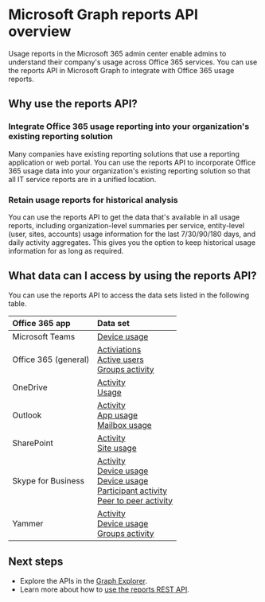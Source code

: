 # Microsoft Graph reports API overview

Usage reports in the Microsoft 365 admin center enable admins to understand their company's usage across Office 365 services. You can use the reports API in Microsoft Graph to integrate with Office 365 usage reports.

## Why use the reports API?

### Integrate Office 365 usage reporting into your organization's existing reporting solution
Many companies have existing reporting solutions that use a reporting application or web portal. You can use the reports API to incorporate Office 365 usage data into your organization's existing reporting solution so that all IT service reports are in a unified location.  

### Retain usage reports for historical analysis
You can use the reports API to get the data that's available in all usage reports, including organization-level summaries per service, entity-level (user, sites, accounts) usage information for the last 7/30/90/180 days, and daily activity aggregates. This gives you the option to keep historical usage information for as long as required.

## What data can I access by using the reports API?

You can use the reports API to access the data sets listed in the following table.

|Office 365 app|Data set|
|:--------|:--------|
|Microsoft Teams|[Device usage](../resources/microsoft_teams_device_usage_reports.md)<br/>|[User activity](../resources/microsoft_teams_user_activity_reports.md)|
|Office 365 (general) |[Activiations](../resources/office_365_activations_reports.md)<br/>[Active users](../resources/office_365_active_users_reports.md)<br/>[Groups activity](../resources/office_365_groups_activity_reports.md)|
|OneDrive |[Activity](../resources/onedrive_activity_reports.md)<br/>[Usage](../resources/onedrive_usage_reports.md)|
|Outlook|[Activity](../resources/email_activity_reports.md)<br/>[App usage](../resources/email_app_usage_reports.md)<br/>[Mailbox usage](../resources/mailbox_usage_reports.md)|
|SharePoint |[Activity](../resources/sharepoint_activity_reports.md)<br/>[Site usage](../resources/sharepoint_site_usage_reports.md)|
|Skype for Business |[Activity](../resources/skype_for_business_activity_reports.md)<br/>[Device usage](../resources/skype_for_business_device_usage_reports.md)<br/>[Device usage](../resources/skype_for_business_device_usage_reports.md)<br/>[Participant activity](../resources/skype_for_business_participant_activity_reports.md)<br/>[Peer to peer activity](../resources/skype_for_business_peer_to_peer_activity.md)|
|Yammer |[Activity](../resources/yammer_activity_reports.md)<br/>[Device usage](../resources/yammer_device_usage_reports.md)<br/>[Groups activity](../resources/yammer_groups_activity_reports.md)|

## Next steps

* Explore the APIs in the [Graph Explorer](https://developer.microsoft.com/en-us/graph/graph-explorer).
* Learn more about how to [use the reports REST API](../resources/report.md).

